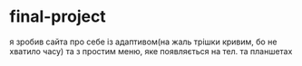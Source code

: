 # final-project
я зробив сайта про себе із адаптивом(на жаль трішки кривим, бо не хватило часу) та з простим меню, яке появляється на тел. та планшетах
